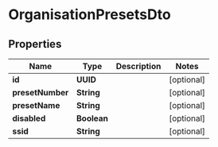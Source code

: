 

# OrganisationPresetsDto


## Properties

| Name | Type | Description | Notes |
|------------ | ------------- | ------------- | -------------|
|**id** | **UUID** |  |  [optional] |
|**presetNumber** | **String** |  |  [optional] |
|**presetName** | **String** |  |  [optional] |
|**disabled** | **Boolean** |  |  [optional] |
|**ssid** | **String** |  |  [optional] |



